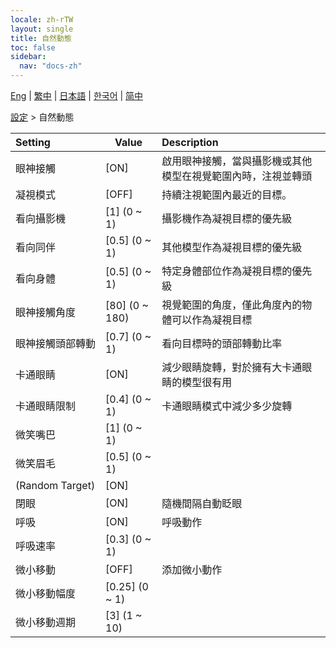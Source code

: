```yaml
---
locale: zh-rTW
layout: single
title: 自然動態
toc: false
sidebar:
  nav: "docs-zh"
---
```

[Eng](/dancexr/menu/2025.4/actor/lifelike_motions) | [繁中](/tw/dancexr/menu/2025.4/actor/lifelike_motions) | [日本語](/jp/dancexr/menu/2025.4/actor/lifelike_motions) | [한국어](/kr/dancexr/menu/2025.4/actor/lifelike_motions) | [简中](/zh/dancexr/menu/2025.4/actor/lifelike_motions)

[設定](../menu#設定) > 自然動態



| Setting | Value | Description |
| :--- | --- | :--- |
|<nobr>眼神接觸</nobr>| [ON] | 啟用眼神接觸，當與攝影機或其他模型在視覺範圍內時，注視並轉頭
|<nobr>凝視模式</nobr>| [OFF] | 持續注視範圍內最近的目標。
|<nobr>看向攝影機</nobr>| [1] (0 ~ 1) | 攝影機作為凝視目標的優先級
|<nobr>看向同伴</nobr>| [0.5] (0 ~ 1) | 其他模型作為凝視目標的優先級
|<nobr>看向身體</nobr>| [0.5] (0 ~ 1) | 特定身體部位作為凝視目標的優先級
|<nobr>眼神接觸角度</nobr>| [80] (0 ~ 180) | 視覺範圍的角度，僅此角度內的物體可以作為凝視目標
|<nobr>眼神接觸頭部轉動</nobr>| [0.7] (0 ~ 1) | 看向目標時的頭部轉動比率
|<nobr>卡通眼睛</nobr>| [ON] | 減少眼睛旋轉，對於擁有大卡通眼睛的模型很有用
|<nobr>卡通眼睛限制</nobr>| [0.4] (0 ~ 1) | 卡通眼睛模式中減少多少旋轉
|<nobr>微笑嘴巴</nobr>| [1] (0 ~ 1) | 
|<nobr>微笑眉毛</nobr>| [0.5] (0 ~ 1) | 
|<nobr>(Random Target)</nobr>| [ON] | 
|<nobr>閉眼</nobr>| [ON] | 隨機間隔自動眨眼
|<nobr>呼吸</nobr>| [ON] | 呼吸動作
|<nobr>呼吸速率</nobr>| [0.3] (0 ~ 1) | 
|<nobr>微小移動</nobr>| [OFF] | 添加微小動作
|<nobr>微小移動幅度</nobr>| [0.25] (0 ~ 1) | 
|<nobr>微小移動週期</nobr>| [3] (1 ~ 10) | 
